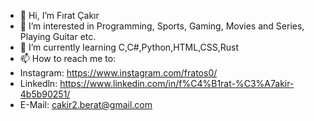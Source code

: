 - 👋 Hi, I’m Fırat Çakır
- 👀 I’m interested in Programming, Sports, Gaming, Movies and Series, Playing Guitar etc.
- 🌱 I’m currently learning C,C#,Python,HTML,CSS,Rust
- 📫 How to reach me to: 
- Instagram: https://www.instagram.com/fratos0/
- Linkedln: https://www.linkedin.com/in/f%C4%B1rat-%C3%A7akir-4b5b90251/
- E-Mail: cakir2.berat@gmail.com
